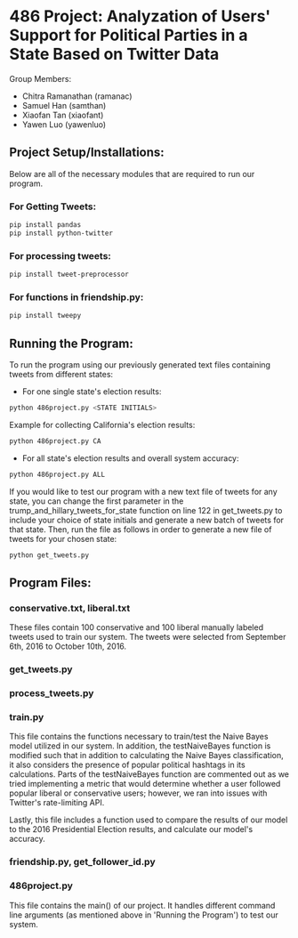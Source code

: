 # 486 Project: Analyzation of Users' Support for Political Parties in a State Based on Twitter Data

Group Members:
* Chitra Ramanathan (ramanac)
* Samuel Han (samthan)
* Xiaofan Tan (xiaofant)
* Yawen Luo (yawenluo)

## Project Setup/Installations:
Below are all of the necessary modules that are required to run our program.

### For Getting Tweets:
```bash
pip install pandas
pip install python-twitter
```

### For processing tweets:
```bash
pip install tweet-preprocessor
```

### For functions in friendship.py:
```bash
pip install tweepy
```

## Running the Program:
To run the program using our previously generated text files containing tweets from different states:
* For one single state's election results:
```bash
python 486project.py <STATE INITIALS>
```
Example for collecting California's election results:
```bash
python 486project.py CA
```
* For all state's election results and overall system accuracy:
```bash
python 486project.py ALL
```

If you would like to test our program with a new text file of tweets for any state, you can change the first parameter in the trump_and_hillary_tweets_for_state function on line 122 in get_tweets.py to include your choice of state initials and generate a new batch of tweets for that state. Then, run the file as follows in order to generate a new file of tweets for your chosen state:
```bash
python get_tweets.py
```

## Program Files:
### conservative.txt, liberal.txt
These files contain 100 conservative and 100 liberal manually labeled tweets used to train our system. The tweets were selected from September 6th, 2016 to October 10th, 2016.

### get_tweets.py

### process_tweets.py

### train.py
This file contains the functions necessary to train/test the Naive Bayes model utilized in our system. In addition, the testNaiveBayes function is modified such that in addition to calculating the Naive Bayes classification, it also considers the presence of popular political hashtags in its calculations. Parts of the testNaiveBayes function are commented out as we tried implementing a metric that would determine whether a user followed popular liberal or conservative users; however, we ran into issues with Twitter's rate-limiting API.

Lastly, this file includes a function used to compare the results of our model to the 2016 Presidential Election results, and calculate our model's accuracy.
 
### friendship.py, get_follower_id.py

### 486project.py
This file contains the main() of our project. It handles different command line arguments (as mentioned above in 'Running the Program') to test our system.
